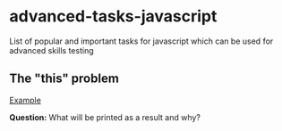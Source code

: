 # advanced-tasks-javascript
List of popular and important tasks for javascript which can be used for advanced skills testing

## The "this" problem
[Example](https://github.com/josefjadrny/advanced-tasks-javascript/blob/master/tasks/theThisProblem.js)

**Question:**
What will be printed as a result and why?
 
